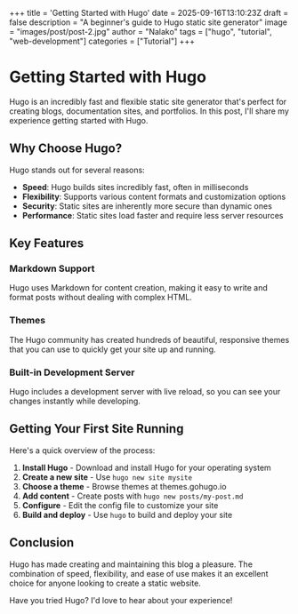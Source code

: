 +++
title = 'Getting Started with Hugo'
date = 2025-09-16T13:10:23Z
draft = false
description = "A beginner's guide to Hugo static site generator"
image = "images/post/post-2.jpg"
author = "Nalako"
tags = ["hugo", "tutorial", "web-development"]
categories = ["Tutorial"]
+++

# Getting Started with Hugo

Hugo is an incredibly fast and flexible static site generator that's perfect for creating blogs, documentation sites, and portfolios. In this post, I'll share my experience getting started with Hugo.

## Why Choose Hugo?

Hugo stands out for several reasons:

- **Speed**: Hugo builds sites incredibly fast, often in milliseconds
- **Flexibility**: Supports various content formats and customization options
- **Security**: Static sites are inherently more secure than dynamic ones
- **Performance**: Static sites load faster and require less server resources

## Key Features

### Markdown Support
Hugo uses Markdown for content creation, making it easy to write and format posts without dealing with complex HTML.

### Themes
The Hugo community has created hundreds of beautiful, responsive themes that you can use to quickly get your site up and running.

### Built-in Development Server
Hugo includes a development server with live reload, so you can see your changes instantly while developing.

## Getting Your First Site Running

Here's a quick overview of the process:

1. **Install Hugo** - Download and install Hugo for your operating system
2. **Create a new site** - Use `hugo new site mysite`
3. **Choose a theme** - Browse themes at themes.gohugo.io
4. **Add content** - Create posts with `hugo new posts/my-post.md`
5. **Configure** - Edit the config file to customize your site
6. **Build and deploy** - Use `hugo` to build and deploy your site

## Conclusion

Hugo has made creating and maintaining this blog a pleasure. The combination of speed, flexibility, and ease of use makes it an excellent choice for anyone looking to create a static website.

Have you tried Hugo? I'd love to hear about your experience!
